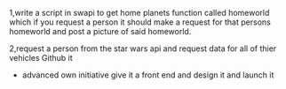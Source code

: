 1,write a script in swapi to get home planets 
function called homeworld which if you request a person  it should make a request for that persons homeworld 
and post a picture of said homeworld.

2,request a person from the star wars api and request data for all of thier vehicles 
Github it 

- advanced own initiative give it a front end and design it 
and launch it 